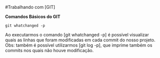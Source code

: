 #Trabalhando com [GIT]

**Comandos Básicos do GIT**

```
git whatchanged -p

``` 
Ao executarmos o comando [git whatchanged -p] é possível visualizar quais as linhas que foram modificadas em cada commit do nosso projeto. Obs: também é possível utilizarmos [git log -p], que imprime também os commits nos quais não houve modificação.
